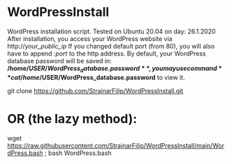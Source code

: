 # WordPressInstall
WordPress installation script. Tested on Ubuntu 20.04 on day: 26.1.2020
After installation, you access your WordPress website via http://*your_public_ip*
If you changed default port (from 80), you will also have to append :*port* to the http address.
By default, your WordPress database password will be saved in: **/home/$USER/WordPress_database.password**, you may use command **cat /home/$USER/WordPress_database.password** to view it.

git clone https://github.com/StrajnarFilip/WordPressInstall.git

# OR (the lazy method):

wget https://raw.githubusercontent.com/StrajnarFilip/WordPressInstall/main/WordPress.bash ; bash WordPress.bash
